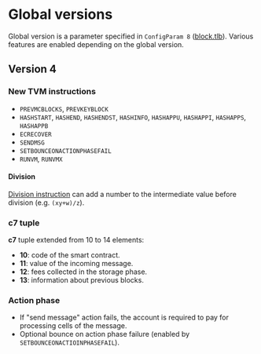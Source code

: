 # Global versions
Global version is a parameter specified in `ConfigParam 8` ([block.tlb](https://github.com/ton-blockchain/ton/blob/master/crypto/block/block.tlb#L595)).
Various features are enabled depending on the global version.

## Version 4

### New TVM instructions
* `PREVMCBLOCKS`, `PREVKEYBLOCK`
* `HASHSTART`, `HASHEND`, `HASHENDST`, `HASHINFO`, `HASHAPPU`, `HASHAPPI`, `HASHAPPS`, `HASHAPPB`
* `ECRECOVER`
* `SENDMSG`
* `SETBOUNCEONACTIONPHASEFAIL`
* `RUNVM`, `RUNVMX`

#### Division
[Division instruction](https://ton.org/docs/learn/tvm-instructions/instructions#52-division) can add a number to the
intermediate value before division (e.g. `(xy+w)/z`).

### c7 tuple
**c7** tuple extended from 10 to 14 elements:
* **10**: code of the smart contract.
* **11**: value of the incoming message.
* **12**: fees collected in the storage phase.
* **13**: information about previous blocks.

### Action phase
* If "send message" action fails, the account is required to pay for processing cells of the message.
* Optional bounce on action phase failure (enabled by `SETBOUNCEONACTIOINPHASEFAIL`).